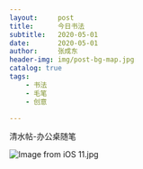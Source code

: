 ```yaml
---
layout:     post
title:      今日书法
subtitle:   2020-05-01
date:       2020-05-01
author:     张成东
header-img: img/post-bg-map.jpg
catalog: true
tags:
    - 书法
    - 毛笔
    - 创意

---
```

清水帖-办公桌随笔

![Image from iOS _11_.jpg](https://i.loli.net/2020/04/30/dpIFUg9c1ZXC432.jpg)

